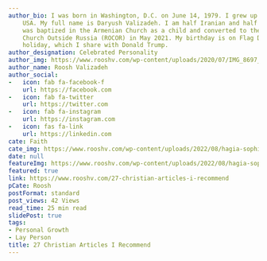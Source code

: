 ```yaml
---
author_bio: I was born in Washington, D.C. on June 14, 1979. I grew up in Maryland,
    USA. My full name is Daryush Valizadeh. I am half Iranian and half Armenian. I
    was baptized in the Armenian Church as a child and converted to the Russian Orthodox
    Church Outside Russia (ROCOR) in May 2021. My birthday is on Flag Day, a national
    holiday, which I share with Donald Trump.
author_designation: Celebrated Personality
author_img: https://www.rooshv.com/wp-content/uploads/2020/07/IMG_8697_2240-1920x1280.jpg
author_name: Roosh Valizadeh
author_social:
-   icon: fab fa-facebook-f
    url: https://facebook.com
-   icon: fab fa-twitter
    url: https://twitter.com
-   icon: fab fa-instagram
    url: https://instagram.com
-   icon: fas fa-link
    url: https://linkedin.com
cate: Faith
cate_img: https://www.rooshv.com/wp-content/uploads/2022/08/hagia-sophia-550x362.jpg
date: null
featureImg: https://www.rooshv.com/wp-content/uploads/2022/08/hagia-sophia-550x362.jpg
featured: true
link: https://www.rooshv.com/27-christian-articles-i-recommend
pCate: Roosh
postFormat: standard
post_views: 42 Views
read_time: 25 min read
slidePost: true
tags:
- Personal Growth
- Lay Person
title: 27 Christian Articles I Recommend
---
```

